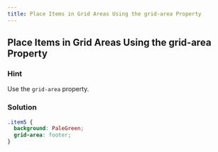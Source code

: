 ```yaml
---
title: Place Items in Grid Areas Using the grid-area Property
---
```

## Place Items in Grid Areas Using the grid-area Property

### Hint

Use the `grid-area` property.

### Solution

```css
.item5 {
  background: PaleGreen;
  grid-area: footer;
}
```
